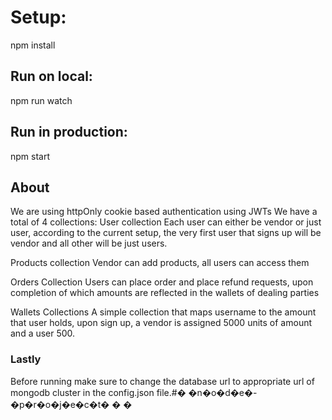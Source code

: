 ﻿# Setup:
npm install

## Run on local:
npm run watch

## Run in production:
npm start

## About 
We are using httpOnly cookie based authentication using JWTs
We have a total of 4 collections:
User collection
Each user can either be vendor or just user, according to the current setup, the very first user that signs up will be vendor and all other will be just users.

Products collection
Vendor can add products, all users can access them

Orders Collection
Users can place order and place refund requests, upon completion of which amounts are reflected in the wallets of dealing parties

Wallets Collections
A simple collection that maps username to the amount that user holds, upon sign up, a vendor is assigned 5000 units of amount and a user 500.

### Lastly
Before running make sure to change the database url to appropriate url of mongodb cluster in the config.json file.#� �n�o�d�e�-�p�r�o�j�e�c�t�
�
�
